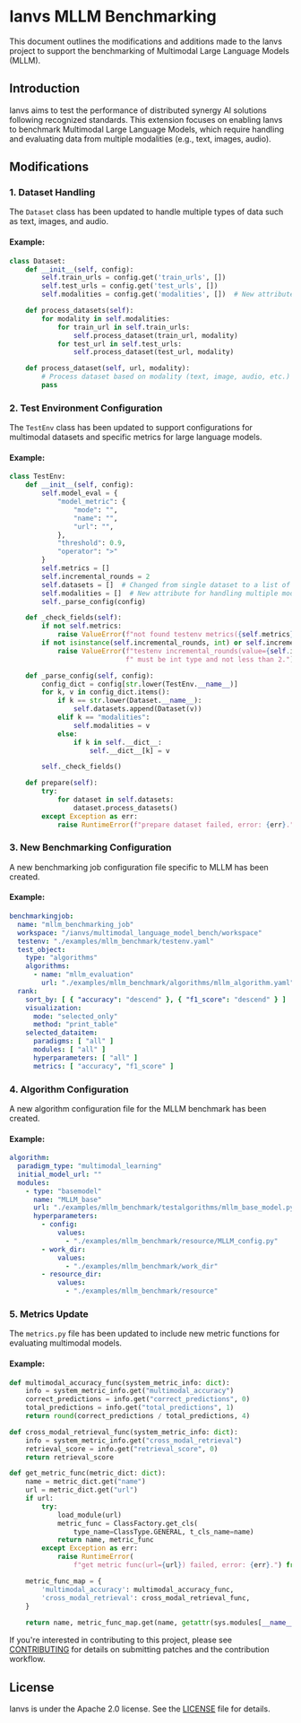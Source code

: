 
# Ianvs MLLM Benchmarking

This document outlines the modifications and additions made to the Ianvs project to support the benchmarking of Multimodal Large Language Models (MLLM).

## Introduction

Ianvs aims to test the performance of distributed synergy AI solutions following recognized standards. This extension focuses on enabling Ianvs to benchmark Multimodal Large Language Models, which require handling and evaluating data from multiple modalities (e.g., text, images, audio).

## Modifications

### 1. Dataset Handling

The `Dataset` class has been updated to handle multiple types of data such as text, images, and audio.

#### Example:
```python
class Dataset:
    def __init__(self, config):
        self.train_urls = config.get('train_urls', [])
        self.test_urls = config.get('test_urls', [])
        self.modalities = config.get('modalities', [])  # New attribute to handle different data types

    def process_datasets(self):
        for modality in self.modalities:
            for train_url in self.train_urls:
                self.process_dataset(train_url, modality)
            for test_url in self.test_urls:
                self.process_dataset(test_url, modality)

    def process_dataset(self, url, modality):
        # Process dataset based on modality (text, image, audio, etc.)
        pass
```

### 2. Test Environment Configuration

The `TestEnv` class has been updated to support configurations for multimodal datasets and specific metrics for large language models.

#### Example:
```python
class TestEnv:
    def __init__(self, config):
        self.model_eval = {
            "model_metric": {
                "mode": "",
                "name": "",
                "url": "",
            },
            "threshold": 0.9,
            "operator": ">"
        }
        self.metrics = []
        self.incremental_rounds = 2
        self.datasets = []  # Changed from single dataset to a list of datasets
        self.modalities = []  # New attribute for handling multiple modalities
        self._parse_config(config)

    def _check_fields(self):
        if not self.metrics:
            raise ValueError(f"not found testenv metrics({self.metrics}).")
        if not isinstance(self.incremental_rounds, int) or self.incremental_rounds < 2:
            raise ValueError(f"testenv incremental_rounds(value={self.incremental_rounds})"
                             f" must be int type and not less than 2.")

    def _parse_config(self, config):
        config_dict = config[str.lower(TestEnv.__name__)]
        for k, v in config_dict.items():
            if k == str.lower(Dataset.__name__):
                self.datasets.append(Dataset(v))
            elif k == "modalities":
                self.modalities = v
            else:
                if k in self.__dict__:
                    self.__dict__[k] = v

        self._check_fields()

    def prepare(self):
        try:
            for dataset in self.datasets:
                dataset.process_datasets()
        except Exception as err:
            raise RuntimeError(f"prepare dataset failed, error: {err}.") from err
```

### 3. New Benchmarking Configuration

A new benchmarking job configuration file specific to MLLM has been created.

#### Example:
```yaml
benchmarkingjob:
  name: "mllm_benchmarking_job"
  workspace: "/ianvs/multimodal_language_model_bench/workspace"
  testenv: "./examples/mllm_benchmark/testenv.yaml"
  test_object:
    type: "algorithms"
    algorithms:
      - name: "mllm_evaluation"
        url: "./examples/mllm_benchmark/algorithms/mllm_algorithm.yaml"
  rank:
    sort_by: [ { "accuracy": "descend" }, { "f1_score": "descend" } ]
    visualization:
      mode: "selected_only"
      method: "print_table"
    selected_dataitem:
      paradigms: [ "all" ]
      modules: [ "all" ]
      hyperparameters: [ "all" ]
      metrics: [ "accuracy", "f1_score" ]
```

### 4. Algorithm Configuration

A new algorithm configuration file for the MLLM benchmark has been created.

#### Example:
```yaml
algorithm:
  paradigm_type: "multimodal_learning"
  initial_model_url: ""
  modules:
    - type: "basemodel"
      name: "MLLM_base"
      url: "./examples/mllm_benchmark/testalgorithms/mllm_base_model.py"
      hyperparameters:
        - config:
            values:
              - "./examples/mllm_benchmark/resource/MLLM_config.py"
        - work_dir:
            values:
              - "./examples/mllm_benchmark/work_dir"
        - resource_dir:
            values:
              - "./examples/mllm_benchmark/resource"
```

### 5. Metrics Update

The `metrics.py` file has been updated to include new metric functions for evaluating multimodal models.

#### Example:
```python
def multimodal_accuracy_func(system_metric_info: dict):
    info = system_metric_info.get("multimodal_accuracy")
    correct_predictions = info.get("correct_predictions", 0)
    total_predictions = info.get("total_predictions", 1)
    return round(correct_predictions / total_predictions, 4)

def cross_modal_retrieval_func(system_metric_info: dict):
    info = system_metric_info.get("cross_modal_retrieval")
    retrieval_score = info.get("retrieval_score", 0)
    return retrieval_score

def get_metric_func(metric_dict: dict):
    name = metric_dict.get("name")
    url = metric_dict.get("url")
    if url:
        try:
            load_module(url)
            metric_func = ClassFactory.get_cls(
                type_name=ClassType.GENERAL, t_cls_name=name)
            return name, metric_func
        except Exception as err:
            raise RuntimeError(
                f"get metric func(url={url}) failed, error: {err}.") from err

    metric_func_map = {
        'multimodal_accuracy': multimodal_accuracy_func,
        'cross_modal_retrieval': cross_modal_retrieval_func,
    }
    
    return name, metric_func_map.get(name, getattr(sys.modules[__name__], str.lower(name) + "_func"))
```



If you're interested in contributing to this project, please see [CONTRIBUTING](CONTRIBUTING.md) for details on submitting patches and the contribution workflow.

## License

Ianvs is under the Apache 2.0 license. See the [LICENSE](LICENSE) file for details.
